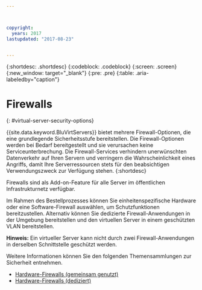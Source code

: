 ```yaml
---



copyright:
  years: 2017
lastupdated: "2017-08-23"


---
```


{:shortdesc: .shortdesc}
{:codeblock: .codeblock}
{:screen: .screen}
{:new_window: target="_blank"}
{:pre: .pre}
{:table: .aria-labeledby="caption"}


# Firewalls
{: #virtual-server-security-options}

{{site.data.keyword.BluVirtServers}} bietet mehrere Firewall-Optionen, die eine grundlegende Sicherheitsstufe bereitstellen.  Die Firewall-Optionen
werden bei Bedarf bereitgestellt und sie verursachen keine Serviceunterbrechung. Die Firewall-Services verhindern
unerwünschten Datenverkehr auf Ihren Servern und verringern die Wahrscheinlichkeit eines Angriffs, damit Ihre
Serverressourcen stets für den beabsichtigen Verwendungszweck zur Verfügung stehen.
{:shortdesc}

Firewalls sind als Add-on-Feature für alle Server im öffentlichen Infrastrukturnetz verfügbar.

Im Rahmen des Bestellprozesses können Sie einheitenspezifische Hardware oder eine Software-Firewall
auswählen, um Schutzfunktionen bereitzustellen. Alternativ können Sie dedizierte Firewall-Anwendungen
in der Umgebung bereitstellen und den virtuellen Server in einem geschützten VLAN bereitstellen.  

**Hinweis:** Ein virtueller Server kann nicht durch zwei Firewall-Anwendungen in derselben Schnittstelle geschützt werden. 

Weitere Informationen können Sie den folgenden Themensammlungen zur Sicherheit entnehmen.

* [Hardware-Firewalls (gemeinsam genutzt)](../infrastructure/hardware-firewall-shared/getting-started.html)
* [Hardware-Firewalls (dediziert)](../infrastructure/hardware-firewall-dedicated/getting-started.html)
